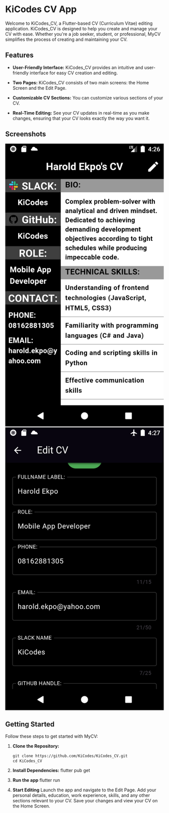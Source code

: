 # KiCodes CV App

Welcome to KiCodes_CV, a Flutter-based CV (Curriculum Vitae) editing application. KiCodes_CV is designed to help you create and manage your CV with ease. Whether you're a job seeker, student, or professional, MyCV simplifies the process of creating and maintaining your CV.

## Features

- **User-Friendly Interface:** KiCodes_CV provides an intuitive and user-friendly interface for easy CV creation and editing.

- **Two Pages:** KiCodes_CV consists of two main screens: the Home Screen and the Edit Page.

- **Customizable CV Sections:** You can customize various sections of your CV.

- **Real-Time Editing:** See your CV updates in real-time as you make changes, ensuring that your CV looks exactly the way you want it.


## Screenshots

![Home Screen](assets/screenshots/home.png)
![Edit Page](assets/screenshots/editCv.png)

## Getting Started

Follow these steps to get started with MyCV:

1. **Clone the Repository:**
   ```shell
   git clone https://github.com/KiCodes/KiCodes_CV.git
   cd KiCodes_CV
2. **Install Dependencies:**
   flutter pub get
   
3. **Run the app**
   flutter run

4. **Start Editing**
   Launch the app and navigate to the Edit Page.
   Add your personal details, education, work experience, skills, and any other sections relevant to your CV.
   Save your changes and view your CV on the Home Screen.

